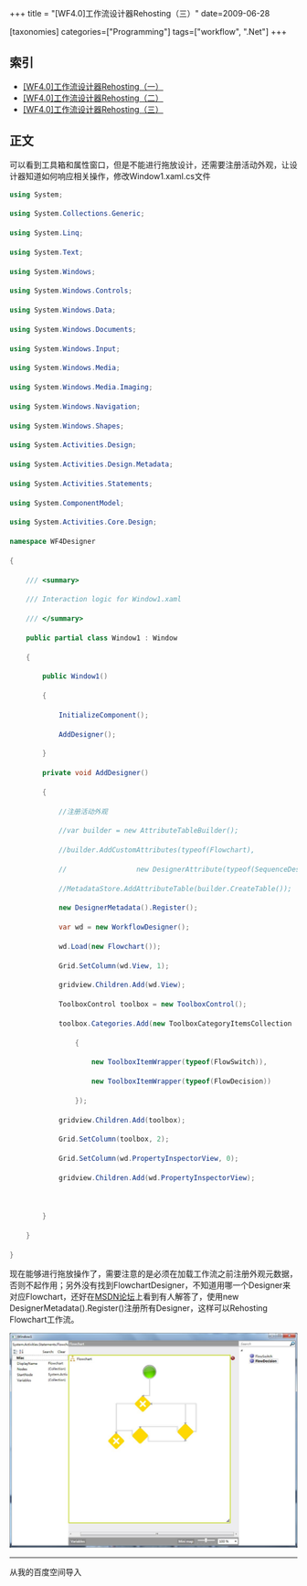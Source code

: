 +++
title = "[WF4.0]工作流设计器Rehosting（三）"
date=2009-06-28

[taxonomies]
categories=["Programming"]
tags=["workflow", ".Net"]
+++

## 索引
- [[WF4.0]工作流设计器Rehosting（一）](@/blog/it/wf/wf4-designer-rehosting-1.md)
- [[WF4.0]工作流设计器Rehosting（二）](@/blog/it/wf/wf4-designer-rehosting-2.md)
- [[WF4.0]工作流设计器Rehosting（三）](@/blog/it/wf/wf4-designer-rehosting-3.md)


## 正文

可以看到工具箱和属性窗口，但是不能进行拖放设计，还需要注册活动外观，让设计器知道如何响应相关操作，修改Window1.xaml.cs文件

```c#
using System;

using System.Collections.Generic;

using System.Linq;

using System.Text;

using System.Windows;

using System.Windows.Controls;

using System.Windows.Data;

using System.Windows.Documents;

using System.Windows.Input;

using System.Windows.Media;

using System.Windows.Media.Imaging;

using System.Windows.Navigation;

using System.Windows.Shapes;

using System.Activities.Design;

using System.Activities.Design.Metadata;

using System.Activities.Statements;

using System.ComponentModel;

using System.Activities.Core.Design;

namespace WF4Designer

{

    /// <summary>

    /// Interaction logic for Window1.xaml

    /// </summary>

    public partial class Window1 : Window

    {

        public Window1()

        {

            InitializeComponent();

            AddDesigner();

        }

        private void AddDesigner()

        {

            //注册活动外观

            //var builder = new AttributeTableBuilder();

            //builder.AddCustomAttributes(typeof(Flowchart),

            //                 new DesignerAttribute(typeof(SequenceDesigner)));

            //MetadataStore.AddAttributeTable(builder.CreateTable());

            new DesignerMetadata().Register();

            var wd = new WorkflowDesigner();

            wd.Load(new Flowchart());

            Grid.SetColumn(wd.View, 1);

            gridview.Children.Add(wd.View);

            ToolboxControl toolbox = new ToolboxControl();

            toolbox.Categories.Add(new ToolboxCategoryItemsCollection

                {

                    new ToolboxItemWrapper(typeof(FlowSwitch)),

                    new ToolboxItemWrapper(typeof(FlowDecision))

                });

            gridview.Children.Add(toolbox);

            Grid.SetColumn(toolbox, 2);

            Grid.SetColumn(wd.PropertyInspectorView, 0);

            gridview.Children.Add(wd.PropertyInspectorView);

           

        }

    }

}
```

现在能够进行拖放操作了，需要注意的是必须在加载工作流之前注册外观元数据，否则不起作用；另外没有找到FlowchartDesigner，不知道用哪一个Designer来对应Flowchart，还好在[MSDN论坛](http://social.msdn.microsoft.com/Forums/en-US/wfprerelease/thread/e321cfff-706d-4d8e-860e-f2d83a84e0b4)上看到有人解答了，使用new DesignerMetadata().Register()注册所有Designer，这样可以Rehosting Flowchart工作流。 

![d05f51fb129bec306d22ebde.jpg](d05f51fb129bec306d22ebde.jpg)

---
从我的百度空间导入